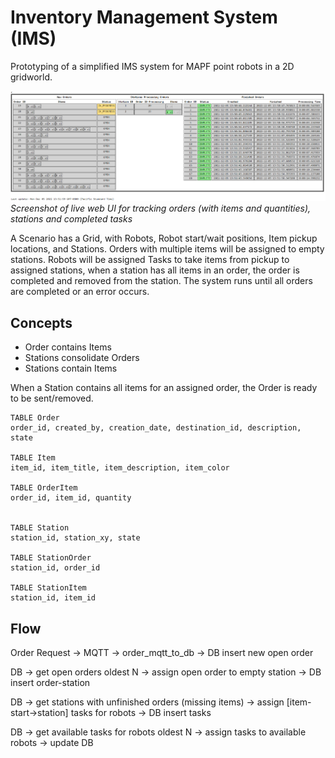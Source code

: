 # Inventory Management System (IMS)

Prototyping of a simplified IMS system for MAPF point robots in a 2D gridworld.

![IMS Web UI](ims_example.png)
*Screenshot of live web UI for tracking orders (with items and quantities), stations and completed tasks*

A Scenario has a Grid, with Robots, Robot start/wait positions, Item pickup locations, and Stations.
Orders with multiple items will be assigned to empty stations.
Robots will be assigned Tasks to take items from pickup to assigned stations, 
when a station has all items in an order, the order is completed and removed from the station.
The system runs until all orders are completed or an error occurs.

## Concepts
* Order contains Items
* Stations consolidate Orders
* Stations contain Items

When a Station contains all items for an assigned order, the Order is ready to be sent/removed.

```
TABLE Order 
order_id, created_by, creation_date, destination_id, description, state

TABLE Item
item_id, item_title, item_description, item_color

TABLE OrderItem
order_id, item_id, quantity


TABLE Station
station_id, station_xy, state

TABLE StationOrder
station_id, order_id

TABLE StationItem
station_id, item_id
```

## Flow

Order Request -> MQTT -> order_mqtt_to_db -> DB insert new open order 

DB -> get open orders oldest N -> assign open order to empty station -> DB insert order-station

DB -> get stations with unfinished orders (missing items) -> assign [item-start->station] tasks for robots -> DB insert tasks

DB -> get available tasks for robots oldest N -> assign tasks to available robots -> update DB